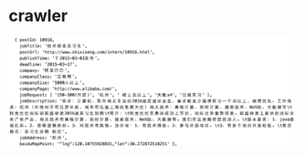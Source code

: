 # crawler

![最终效果图 x 1 :](https://raw.githubusercontent.com/hugojing/clawler/master/clawler_final.jpg)
